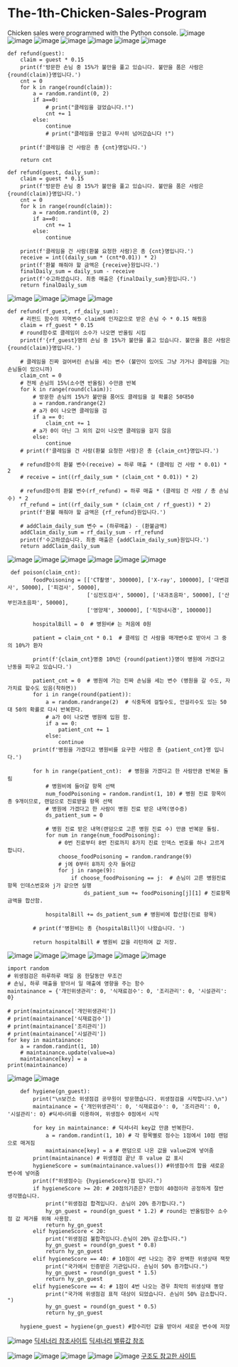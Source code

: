 # The-1th-Chicken-Sales-Program
Chicken sales were programmed with the Python console.
![image](https://user-images.githubusercontent.com/115389450/233535820-e9514b25-a2ed-4cb9-bca9-34efe47a6610.png)
![image](https://user-images.githubusercontent.com/115389450/233535850-8ddcf230-90d6-46bd-8016-7284da7d9e9e.png)
![image](https://user-images.githubusercontent.com/115389450/233535877-c77f7090-c79d-4a20-bf89-767160ef978b.png)
![image](https://user-images.githubusercontent.com/115389450/233535896-0479d9dd-b771-4d10-9c37-0956fe0a8056.png)
![image](https://user-images.githubusercontent.com/115389450/233535927-d9e8f514-f554-4efa-9747-ec41fc5e0d5f.png)
![image](https://user-images.githubusercontent.com/115389450/233535951-6d18bc63-bd06-4fd4-893f-8f5fa6e99efc.png)
![image](https://user-images.githubusercontent.com/115389450/233535973-672f39cc-d7ac-422d-a391-e9953437fa2a.png)
```
def refund(guest):
    claim = guest * 0.15
    print(f'방문한 손님 중 15%가 불만을 풀고 있습니다. 불만을 품은 사람은 {round(claim)}명입니다.')
    cnt = 0
    for k in range(round(claim)):
        a = random.randint(0, 2)
        if a==0:
            # print("클레임을 걸었습니다.!")
            cnt += 1
        else:
            continue
            # print("클레임을 안걸고 무사히 넘어갔습니다 !")

    print(f'클레임을 건 사람은 총 {cnt}명입니다.')

    return cnt
```
```
def refund(guest, daily_sum):
    claim = guest * 0.15
    print(f'방문한 손님 중 15%가 불만을 풀고 있습니다. 불만을 품은 사람은 {round(claim)}명입니다.')
    cnt = 0
    for k in range(round(claim)):
        a = random.randint(0, 2)
        if a==0:
            cnt += 1
        else:
            continue

    print(f'클레임을 건 사람(환불 요청한 사람)은 총 {cnt}명입니다.')
    receive = int((daily_sum * (cnt*0.01)) * 2)
    print(f'환불 해줘야 할 금액은 {receive}원입니다.')
    finalDaily_sum = daily_sum - receive
    print(f'수고하셨습니다. 최종 매출은 {finalDaily_sum}원입니다.')
    return finalDaily_sum
```
![image](https://user-images.githubusercontent.com/115389450/233536101-8b6644f0-6862-4d90-af0e-b39273dcd065.png)
![image](https://user-images.githubusercontent.com/115389450/233536214-883fb62c-d4aa-4191-8449-296156c9356a.png)
![image](https://user-images.githubusercontent.com/115389450/233536252-5553b00d-d46d-45cd-8385-b8adbdd35589.png)
![image](https://user-images.githubusercontent.com/115389450/233536294-2d9ea38f-a0cb-409c-9db2-bacbea95b1b8.png)
```
def refund(rf_guest, rf_daily_sum):
    # 리펀드 함수의 지역변수 claim에 인자값으로 받은 손님 수 * 0.15 해줬음
    claim = rf_guest * 0.15
    # round함수로 클레임이 소수가 나오면 반올림 시킴
    print(f'{rf_guest}명의 손님 중 15%가 불만을 풀고 있습니다. 불만을 품은 사람은 {round(claim)}명입니다.')

    # 클레임을 진짜 걸어버린 손님을 세는 변수 (불만이 있어도 그냥 가거나 클레임을 거는 손님들이 있으니까)
    claim_cnt = 0
    # 전체 손님의 15%(소수면 반올림) 수만큼 반복
    for k in range(round(claim)):
        # 방문한 손님의 15%가 불만을 품어도 클레임을 걸 확률은 50대50
        a = random.randrange(2)
        # a가 0이 나오면 클레임을 검
        if a == 0:
            claim_cnt += 1
        # a가 0이 아닌 그 외의 값이 나오면 클레임을 걸지 않음
        else:
            continue
    # print(f'클레임을 건 사람(환불 요청한 사람)은 총 {claim_cnt}명입니다.')

    # refund함수의 환불 변수(receive) = 하루 매출 * (클레임 건 사람 * 0.01) * 2
    # receive = int((rf_daily_sum * (claim_cnt * 0.01)) * 2)

    # refund함수의 환불 변수(rf_refund) = 하루 매출 * (클레임 건 사람 / 총 손님 수) * 2
    rf_refund = int((rf_daily_sum * (claim_cnt / rf_guest)) * 2)
    print(f'환불 해줘야 할 금액은 {rf_refund}원입니다.')

    # addClaim_daily_sum 변수 = (하루매출) - (환불금액)
    addClaim_daily_sum = rf_daily_sum - rf_refund
    print(f'수고하셨습니다. 최종 매출은 {addClaim_daily_sum}원입니다.')
    return addClaim_daily_sum
```
![image](https://user-images.githubusercontent.com/115389450/233536352-cdcf45a4-3348-47ce-bdc2-63f9f0aac1cc.png)
![image](https://user-images.githubusercontent.com/115389450/233536378-f722f355-04d1-4b5b-804b-770d9a125188.png)
![image](https://user-images.githubusercontent.com/115389450/233536402-3910441d-1606-4a2d-ad65-6104c4ea9d32.png)
![image](https://user-images.githubusercontent.com/115389450/233536423-40a70e44-c3d8-4a8e-91c5-a7520849b35c.png)
![image](https://user-images.githubusercontent.com/115389450/233536508-b2b90ca3-dccc-4097-b8f8-0cd1011af4d3.png)
![image](https://user-images.githubusercontent.com/115389450/233536535-1e53335c-5315-46f2-90ac-2f9857ec6d81.png)
```
 def poison(claim_cnt):
        foodPoisoning = [['CT촬영', 300000], ['X-ray', 100000], ['대변검사', 50000], ['피검사', 50000],
                         ['심전도검사', 50000], ['내과초음파', 50000], ['산부인과초음파', 50000],
                         ['영양제', 300000], ['직장내시경', 100000]]

        hospitalBill = 0  # 병원비# 는 처음에 0원

        patient = claim_cnt * 0.1  # 클레임 건 사람을 매개변수로 받아서 그 중의 10%가 환자

        print(f'{claim_cnt}명중 10%인 {round(patient)}명이 병원에 가겠다고 난동을 피우고 있습니다.')

        patient_cnt = 0  # 병원에 가는 진짜 손님을 세는 변수 (병원을 갈 수도, 자가치료 할수도 있음(착하면))
        for i in range(round(patient)):
            a = random.randrange(2)  # 식중독에 걸릴수도, 안걸리수도 있는 50대 50의 확률로 다시 반복한다.
            # a가 0이 나오면 병원에 입원 함.
            if a == 0:
                patient_cnt += 1
            else:
                continue
        print(f'병원을 가겠다고 병원비를 요구한 사람은 총 {patient_cnt}명 입니다.')

        for h in range(patient_cnt):  # 병원을 가겠다고 한 사람만큼 반복문 돌림
            # 병원비에 들어갈 항목 선택
            num_foodPoisoning = random.randint(1, 10) # 병원 진료 항목이 총 9개이므로, 랜덤으로 진료받을 항목 선택
            # 병원에 가겠다고 한 사람이 병원 진료 받은 내역(영수증)
            ds_patient_sum = 0 

            # 병원 진료 받은 내역(랜덤으로 고른 병원 진료 수) 만큼 반복문 돌림.
            for num in range(num_foodPoisoning):
                # 0번 진료부터 8번 진료까지 8가지 진료 인덱스 번호를 하나 고르게 합니다.
                choose_foodPoisoning = random.randrange(9)
                # j에 0부터 8까지 숫자 들어감
                for j in range(9):
                    if choose_foodPoisoning == j:  # 손님이 고른 병원진료 항목 인데스번호와 j가 같으면 실행
                        ds_patient_sum += foodPoisoning[j][1] # 진료항목 금액을 합산함.

            hospitalBill += ds_patient_sum # 병원비에 합산함(진료 항목)

        # print(f'병원비는 총 {hospitalBill}이 나왔습니다. ')

        return hospitalBill # 병원비 값을 리턴하여 값 저장.
```
![image](https://user-images.githubusercontent.com/115389450/233536602-0c8662d9-3a2c-4ca6-8ea7-01308363dad9.png)
![image](https://user-images.githubusercontent.com/115389450/233536621-59f48256-6697-4cf7-a6b7-74ab6a9dc2ce.png)
![image](https://user-images.githubusercontent.com/115389450/233536686-d3a08beb-2c56-4760-8b8c-ef731c6f2513.png)
![image](https://user-images.githubusercontent.com/115389450/233536727-38d5b3f7-056a-4e4c-9e33-39c0f5ffd202.png)
![image](https://user-images.githubusercontent.com/115389450/233536771-f73d6d28-e6f6-4097-95ff-e5454abc1810.png)
![image](https://user-images.githubusercontent.com/115389450/233536809-d4586255-9648-4e37-8d22-ca9f30dc4191.png)
```
import random
# 위생점검은 하루하루 매일 옴 한달동안 무조건
# 손님, 하루 매출을 받아서 일 매출에 영향을 주는 함수
maintainance = {'개인위생관리': 0, '식재료검수': 0, '조리관리': 0, '시설관리': 0}

# print(maintainance['개인위생관리'])
# print(maintainance['식재료검수'])
# print(maintainance['조리관리'])
# print(maintainance['시설관리'])
for key in maintainance:
    a = random.randint(1, 10)
    # maintainance.update(value=a)
    maintainance[key] = a
print(maintainance)
```
![image](https://user-images.githubusercontent.com/115389450/233536853-0c0aaa97-2c13-4e4f-acb0-b0c0bc226899.png)
![image](https://user-images.githubusercontent.com/115389450/233536888-6356b2f5-928f-4df2-ab2d-4ce8f3dcfa9a.png)
```
    def hygiene(gn_guest):
        print("\n보건소 위생점검 공무원이 방문했습니다. 위생점검을 시작합니다.\n")
        maintainance = {'개인위생관리': 0, '식재료검수': 0, '조리관리': 0, '시설관리': 0} #딕셔너리를 이용하여, 위생점수 0점에서 시작

        for key in maintainance: # 딕셔너리 key값 만큼 반복한다.
            a = random.randint(1, 10) # 각 항목별로 점수는 1점에서 10점 랜덤으로 매겨짐
            maintainance[key] = a # 랜덤으로 나온 값을 value값에 넣어줌
        print(maintainance) # 위생점검 끝난 후 value 값 표시
        hygieneScore = sum(maintainance.values()) #위생점수의 합을 새로운 변수에 넣어줌
        print(f"위생점수는 {hygieneScore}점 입니다.")
        if hygieneScore >= 20: # 20점의기준은? 만점이 40점이라 공정하게 절반 생각했습니다.
            print("위생점검 합격입니다. 손님이 20% 증가합니다.")
            hy_gn_guest = round(gn_guest * 1.2) # round는 반올림함수 소수점 값 제거를 위해 사용함.
            return hy_gn_guest
        elif hygieneScore < 20:
            print("위생점검 불합격입니다.손님이 20% 감소합니다.")
            hy_gn_guest = round(gn_guest * 0.8)
            return hy_gn_guest
        elif hygieneScore == 40: # 10점이 4번 나오는 경우 완벽한 위생상태 잭팟
            print("국가에서 인증받은 기관입니다. 손님이 50% 증가합니다.")
            hy_gn_guest = round(gn_guest * 1.5)
            return hy_gn_guest
        elif hygieneScore == 4: # 1점이 4번 나오는 경우 최악의 위생상태 똥망
            print("국가에 위생점검 표적 대상이 되었습니다. 손님이 50% 감소합니다. ")
            hy_gn_guest = round(gn_guest * 0.5)
            return hy_gn_guest

    hygiene_guest = hygiene(gn_guest) #함수리턴 값을 받아서 새로운 변수에 저장
```
![image](https://user-images.githubusercontent.com/115389450/233536941-4ee8d60d-d81a-49a7-9078-54fede8d07dd.png)
[딕셔너리 참조사이트](https://hun931018.tistory.com/56)
[딕셔너리 밸류값 참조](https://www.delftstack.com/ko/howto/python/python-sum-dictionary-values/)

![image](https://user-images.githubusercontent.com/115389450/233544051-4a2e1fab-32f7-428b-abb6-1ffc929ed65f.png)
![image](https://user-images.githubusercontent.com/115389450/233544078-3443582d-f330-43a6-b6f7-6a5834544d4f.png)
![image](https://user-images.githubusercontent.com/115389450/233544115-1ee40111-cde2-44f5-81f3-1eecd304b586.png)
![image](https://user-images.githubusercontent.com/115389450/233544144-90cdebf3-21c9-4a3f-b2c8-155aa7e69582.png)
![image](https://user-images.githubusercontent.com/115389450/233544173-bb5ab93e-e19e-4a8d-ae80-e84b9b379e22.png)
[구조도 참고한 사이트](http://www.tcpschool.com/codingmath/flowchart)





